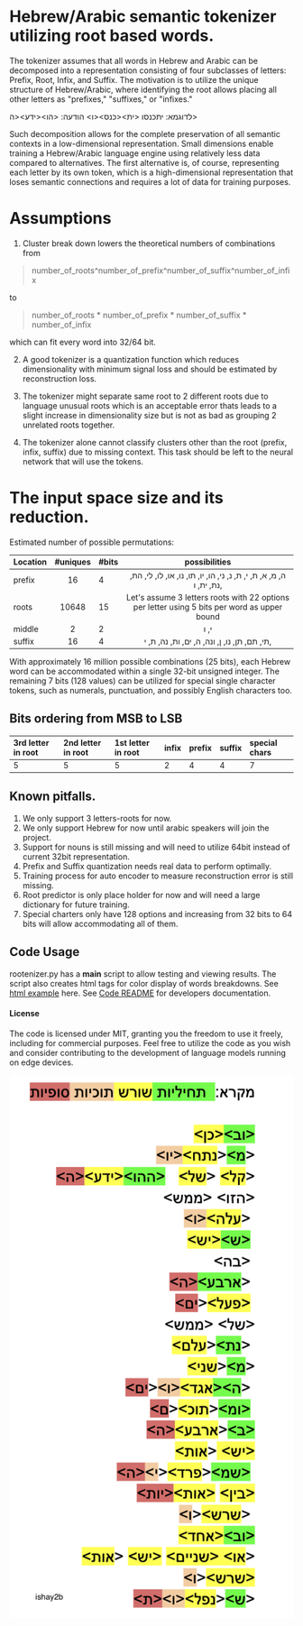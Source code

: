 # Hebrew/Arabic semantic tokenizer utilizing root based words.
The tokenizer assumes that all words in Hebrew and Arabic can be decomposed into a representation consisting of four subclasses of letters: Prefix, Root, Infix, and Suffix.
The motivation is to utilize the unique structure of Hebrew/Arabic, where identifying the root allows placing all other letters as "prefixes," "suffixes," or "infixes."


לדוגמא:
יתכנסו
<ית><כנס><ו>
הודעה:
<הו><ידע><ה>



Such decomposition allows for the complete preservation of all semantic contexts in a low-dimensional representation. Small dimensions enable training a Hebrew/Arabic language engine using relatively less data compared to alternatives. The first alternative is, of course, representing each letter by its own token, which is a high-dimensional representation that loses semantic connections and requires a lot of data for training purposes.

# Assumptions
1. Cluster break down lowers the theoretical numbers of combinations from
> number_of_roots^number_of_prefix^number_of_suffix^number_of_infix 

to 

> number_of_roots * number_of_prefix * number_of_suffix * number_of_infix 

which can fit every word into 32/64 bit.

2. A good tokenizer is a quantization function which reduces dimensionality with minimum signal loss and should be estimated by reconstruction loss.

3. The tokenizer might separate same root to 2 different roots due to language unusual roots which is an acceptable error thats leads to a slight increase in dimensionality size but is not as bad as grouping 2 unrelated roots together. 

4. The tokenizer alone cannot classify clusters other than the root (prefix, infix, suffix) due to missing context. This task should be left to the neural network that will use the tokens.

# The input space size and its reduction.

Estimated number of possible permutations:

| Location     |  #uniques      | #bits  |  possibilities  |
| :----------- | :------------: |  ----- | :------------: |  
| prefix       |   16           |   4    | ה, מ, א, ת, י, ת, נ, ני, הו, יו, תו, נו, או, לו, לי, הת, נת, ית, ו, |
| roots        |   10648         | 15     | Let's assume 3 letters roots with 22 options per letter using 5 bits per word as upper bound        |
| middle       |   2            | 2      | י, ו
| suffix       |   16           | 4      | תי, תם, תן, נו, ן, ונה, ה, ים, ות, נה, ת, י,                |

With approximately 16 million possible combinations (25 bits), each Hebrew word can be accommodated within a single 32-bit unsigned integer. The remaining 7 bits (128 values) can be utilized for special single character tokens, such as numerals, punctuation, and possibly English characters too.

## Bits ordering from MSB to LSB

| 3rd letter in root | 2nd letter in root | 1st letter in root | infix | prefix | suffix | special chars |
| :----------------- | :----------------- | :----------------- | :---- | :----- | :----- | :------------ |
| 5                  | 5                  | 5                  | 2     | 4      | 4      | 7             |



## Known pitfalls.
1. We only support 3 letters-roots for now.
2. We only support Hebrew for now until arabic speakers will join the project.
3. Support for nouns is still missing and will need to utilize 64bit instead of current 32bit representation.
4. Prefix and Suffix quantization needs real data to perform optimally.
5. Training process for auto encoder to measure reconstruction error is still missing.
6. Root predictor is only place holder for now and will need a large dictionary for future training.
7. Special charters only have 128 options and increasing from 32 bits to 64 bits will allow accommodating all of them. 




## Code Usage
rootenizer.py has a __main__ script to allow testing and viewing results. The script also creates html tags for color display of words breakdowns. See [html example](samples/1.html) here.
See [Code README](src/README.md) for developers documentation.


#### License
The code is licensed under MIT, granting you the freedom to use it freely, including for commercial purposes. Feel free to utilize the code as you wish and consider contributing to the development of language models running on edge devices.


![דוגמאת לפירוק](images/shorechnizer2b.png)
